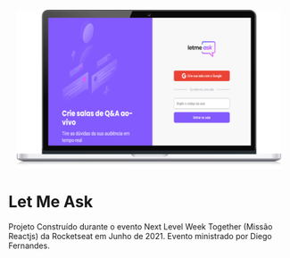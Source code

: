 <p align="center">
  <img src="image/notebookHome.png" witdh="325" height="285">
 </p>

# Let Me Ask
Projeto Construído durante o evento Next Level Week Together (Missão Reactjs) da Rocketseat em Junho de 2021. Evento ministrado por Diego Fernandes.
